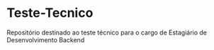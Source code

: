 # Teste-Tecnico
Repositório destinado ao teste técnico para o cargo de Estagiário de Desenvolvimento Backend 
